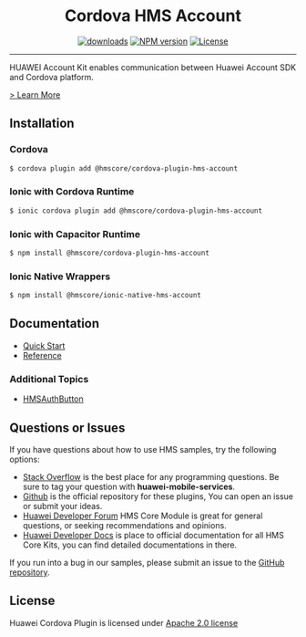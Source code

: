 <p align="center">
  <h1 align="center">Cordova HMS Account</h1>
</p>


<p align="center">
  <a href="https://www.npmjs.com/package/@hmscore/cordova-plugin-hms-account"><img src="https://img.shields.io/npm/dm/@hmscore/cordova-plugin-hms-account
?color=%23007EC6&style=for-the-badge" alt="downloads"></a>
  <a href="https://www.npmjs.com/package/@hmscore/cordova-plugin-hms-account"><img src="https://img.shields.io/npm/v/@hmscore/cordova-plugin-hms-account?color=%23ed2a1c&style=for-the-badge" alt="NPM version"></a>
  <a href="./LICENSE"><img src="https://img.shields.io/npm/l/@hmscore/cordova-plugin-hms-account.svg?color=%3bcc62&style=for-the-badge" alt="License"></a>
</p>

----

HUAWEI Account Kit enables communication between Huawei Account SDK and Cordova platform.

[> Learn More](https://developer.huawei.com/consumer/en/doc/development/HMS-Plugin-Guides/introduction-0000001051006397?ha_source=hms1)

## Installation

### Cordova

```bash
$ cordova plugin add @hmscore/cordova-plugin-hms-account
```

### Ionic with Cordova Runtime

```bash
$ ionic cordova plugin add @hmscore/cordova-plugin-hms-account
```

### Ionic with Capacitor Runtime


```bash
$ npm install @hmscore/cordova-plugin-hms-account
```

### Ionic Native Wrappers

```bash
$ npm install @hmscore/ionic-native-hms-account
```

## Documentation

- [Quick Start](https://developer.huawei.com/consumer/en/doc/development/HMS-Plugin-Guides/preparations-0000001051006399?ha_source=hms1)
- [Reference](https://developer.huawei.com/consumer/en/doc/development/HMS-Plugin-References/overview-0000001050767539?ha_source=hms1)

### Additional Topics

- [HMSAuthButton](https://developer.huawei.com/consumer/en/doc/development/HMS-Plugin-Guides/huawei-id-auth-button-0000001051007437?ha_source=hms1)

## Questions or Issues

If you have questions about how to use HMS samples, try the following options:
- [Stack Overflow](https://stackoverflow.com/questions/tagged/huawei-mobile-services) is the best place for any programming questions. Be sure to tag your question with **huawei-mobile-services**.
- [Github](https://github.com/HMS-Core/hms-cordova-plugin) is the official repository for these plugins, You can open an issue or submit your ideas.
- [Huawei Developer Forum](https://forums.developer.huawei.com/forumPortal/en/home?fid=0101187876626530001&ha_source=hms1) HMS Core Module is great for general questions, or seeking recommendations and opinions.
- [Huawei Developer Docs](https://developer.huawei.com/consumer/en/doc/overview/HMS-Core-Plugin?ha_source=hms1) is place to official documentation for all HMS Core Kits, you can find detailed documentations in there.

If you run into a bug in our samples, please submit an issue to the [GitHub repository](https://github.com/HMS-Core/hms-cordova-plugin).

## License

Huawei Cordova Plugin is licensed under [Apache 2.0 license](LICENSE)
